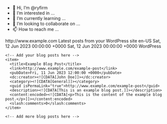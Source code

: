 - 👋 Hi, I’m @ryfirm
- 👀 I’m interested in ...
- 🌱 I’m currently learning ...
- 💞️ I’m looking to collaborate on ...
- 📫 How to reach me ...

<!---
ryfirm/ryfirm is a ✨ special ✨ repository because its `README.md` (this file) appears on your GitHub profile.
You can click the Preview link to take a look at your changes.
---><?xml version="1.0" encoding="UTF-8"?>
<rss version="2.0"
     xmlns:content="http://purl.org/rss/1.0/modules/content/"
     xmlns:dc="http://purl.org/dc/elements/1.1/"
     xmlns:atom="http://www.w3.org/2005/Atom"
     xmlns:sy="http://purl.org/rss/1.0/modules/syndication/"
     xmlns:slash="http://purl.org/rss/1.0/modules/slash/">

  <channel>
    <title>Your WordPress Site</title>
    <link>http://www.example.com</link>
    <description>Latest posts from your WordPress site</description>
    <language>en-US</language>
    <pubDate>Sat, 12 Jun 2023 00:00:00 +0000</pubDate>
    <lastBuildDate>Sat, 12 Jun 2023 00:00:00 +0000</lastBuildDate>
    <generator>WordPress</generator>

    <!-- Add your blog posts here -->
    <item>
      <title>Example Blog Post</title>
      <link>http://www.example.com/example-post</link>
      <pubDate>Fri, 11 Jun 2023 12:00:00 +0000</pubDate>
      <dc:creator><![CDATA[John Doe]]></dc:creator>
      <category><![CDATA[General]]></category>
      <guid isPermaLink="true">http://www.example.com/example-post</guid>
      <description><![CDATA[This is an example blog post.]]></description>
      <content:encoded><![CDATA[<p>This is the content of the example blog post.</p>]]></content:encoded>
      <slash:comments>0</slash:comments>
    </item>

    <!-- Add more blog posts here -->

  </channel>
</rss>


